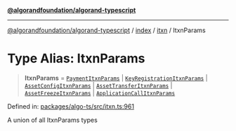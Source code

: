 [**@algorandfoundation/algorand-typescript**](../../../../README.md)

***

[@algorandfoundation/algorand-typescript](../../../../README.md) / [index](../../../README.md) / [itxn](../README.md) / ItxnParams

# Type Alias: ItxnParams

> **ItxnParams** = [`PaymentItxnParams`](../classes/PaymentItxnParams.md) \| [`KeyRegistrationItxnParams`](../classes/KeyRegistrationItxnParams.md) \| [`AssetConfigItxnParams`](../classes/AssetConfigItxnParams.md) \| [`AssetTransferItxnParams`](../classes/AssetTransferItxnParams.md) \| [`AssetFreezeItxnParams`](../classes/AssetFreezeItxnParams.md) \| [`ApplicationCallItxnParams`](../classes/ApplicationCallItxnParams.md)

Defined in: [packages/algo-ts/src/itxn.ts:961](https://github.com/algorandfoundation/puya-ts/blob/main/packages/algo-ts/src/itxn.ts#L961)

A union of all ItxnParams types
